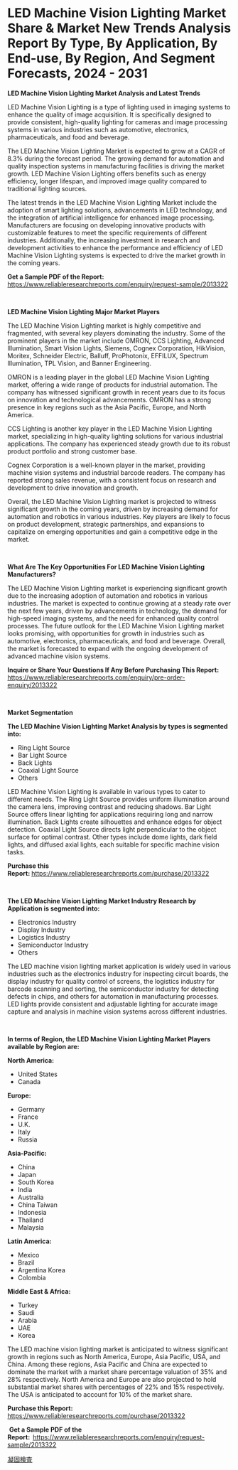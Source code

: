 <p><h1>LED Machine Vision Lighting Market Share & Market New Trends Analysis Report By Type, By Application, By End-use, By Region, And Segment Forecasts, 2024 - 2031</h1></p><p><strong>LED Machine Vision Lighting Market Analysis and Latest Trends</strong></p>
<p><p>LED Machine Vision Lighting is a type of lighting used in imaging systems to enhance the quality of image acquisition. It is specifically designed to provide consistent, high-quality lighting for cameras and image processing systems in various industries such as automotive, electronics, pharmaceuticals, and food and beverage.</p><p>The LED Machine Vision Lighting Market is expected to grow at a CAGR of 8.3% during the forecast period. The growing demand for automation and quality inspection systems in manufacturing facilities is driving the market growth. LED Machine Vision Lighting offers benefits such as energy efficiency, longer lifespan, and improved image quality compared to traditional lighting sources.</p><p>The latest trends in the LED Machine Vision Lighting Market include the adoption of smart lighting solutions, advancements in LED technology, and the integration of artificial intelligence for enhanced image processing. Manufacturers are focusing on developing innovative products with customizable features to meet the specific requirements of different industries. Additionally, the increasing investment in research and development activities to enhance the performance and efficiency of LED Machine Vision Lighting systems is expected to drive the market growth in the coming years.</p></p>
<p><strong>Get a Sample PDF of the Report:&nbsp;</strong> <a href="https://www.reliableresearchreports.com/enquiry/request-sample/2013322">https://www.reliableresearchreports.com/enquiry/request-sample/2013322</a></p>
<p>&nbsp;</p>
<p><strong>LED Machine Vision Lighting Major Market Players</strong></p>
<p><p>The LED Machine Vision Lighting market is highly competitive and fragmented, with several key players dominating the industry. Some of the prominent players in the market include OMRON, CCS Lighting, Advanced Illumination, Smart Vision Lights, Siemens, Cognex Corporation, HikVision, Moritex, Schneider Electric, Balluff, ProPhotonix, EFFILUX, Spectrum Illumination, TPL Vision, and Banner Engineering.</p><p>OMRON is a leading player in the global LED Machine Vision Lighting market, offering a wide range of products for industrial automation. The company has witnessed significant growth in recent years due to its focus on innovation and technological advancements. OMRON has a strong presence in key regions such as the Asia Pacific, Europe, and North America.</p><p>CCS Lighting is another key player in the LED Machine Vision Lighting market, specializing in high-quality lighting solutions for various industrial applications. The company has experienced steady growth due to its robust product portfolio and strong customer base.</p><p>Cognex Corporation is a well-known player in the market, providing machine vision systems and industrial barcode readers. The company has reported strong sales revenue, with a consistent focus on research and development to drive innovation and growth.</p><p>Overall, the LED Machine Vision Lighting market is projected to witness significant growth in the coming years, driven by increasing demand for automation and robotics in various industries. Key players are likely to focus on product development, strategic partnerships, and expansions to capitalize on emerging opportunities and gain a competitive edge in the market.</p></p>
<p>&nbsp;</p>
<p><strong>What Are The Key Opportunities For LED Machine Vision Lighting Manufacturers?</strong></p>
<p><p>The LED Machine Vision Lighting market is experiencing significant growth due to the increasing adoption of automation and robotics in various industries. The market is expected to continue growing at a steady rate over the next few years, driven by advancements in technology, the demand for high-speed imaging systems, and the need for enhanced quality control processes. The future outlook for the LED Machine Vision Lighting market looks promising, with opportunities for growth in industries such as automotive, electronics, pharmaceuticals, and food and beverage. Overall, the market is forecasted to expand with the ongoing development of advanced machine vision systems.</p></p>
<p><strong>Inquire or Share Your Questions If Any Before Purchasing This Report:</strong> <a href="https://www.reliableresearchreports.com/enquiry/pre-order-enquiry/2013322">https://www.reliableresearchreports.com/enquiry/pre-order-enquiry/2013322</a></p>
<p>&nbsp;</p>
<p><strong>Market Segmentation</strong></p>
<p><strong>The LED Machine Vision Lighting Market Analysis by types is segmented into:</strong></p>
<p><ul><li>Ring Light Source</li><li>Bar Light Source</li><li>Back Lights</li><li>Coaxial Light Source</li><li>Others</li></ul></p>
<p><p>LED Machine Vision Lighting is available in various types to cater to different needs. The Ring Light Source provides uniform illumination around the camera lens, improving contrast and reducing shadows. Bar Light Source offers linear lighting for applications requiring long and narrow illumination. Back Lights create silhouettes and enhance edges for object detection. Coaxial Light Source directs light perpendicular to the object surface for optimal contrast. Other types include dome lights, dark field lights, and diffused axial lights, each suitable for specific machine vision tasks.</p></p>
<p><strong>Purchase this Report:&nbsp;</strong><a href="https://www.reliableresearchreports.com/purchase/2013322">https://www.reliableresearchreports.com/purchase/2013322</a></p>
<p>&nbsp;</p>
<p><strong>The LED Machine Vision Lighting Market Industry Research by Application is segmented into:</strong></p>
<p><ul><li>Electronics Industry</li><li>Display Industry</li><li>Logistics Industry</li><li>Semiconductor Industry</li><li>Others</li></ul></p>
<p><p>The LED machine vision lighting market application is widely used in various industries such as the electronics industry for inspecting circuit boards, the display industry for quality control of screens, the logistics industry for barcode scanning and sorting, the semiconductor industry for detecting defects in chips, and others for automation in manufacturing processes. LED lights provide consistent and adjustable lighting for accurate image capture and analysis in machine vision systems across different industries.</p></p>
<p>&nbsp;</p>
<p><strong>In terms of Region, the LED Machine Vision Lighting Market Players available by Region are:</strong></p>
<p>
    <p> <strong> North America: </strong>
        <ul>
            <li>United States</li>
            <li>Canada</li>
        </ul>
        </p> 
    <p> <strong> Europe: </strong>
        <ul>
            <li>Germany</li>
            <li>France</li>
            <li>U.K.</li>
            <li>Italy</li>
            <li>Russia</li>
        </ul>
        </p> 
    <p> <strong> Asia-Pacific: </strong>
        <ul>
            <li>China</li>
            <li>Japan</li>
            <li>South Korea</li>
            <li>India</li>
            <li>Australia</li>
            <li>China Taiwan</li>
            <li>Indonesia</li>
            <li>Thailand</li>
            <li>Malaysia</li>
        </ul>
        </p> 
    <p> <strong> Latin America: </strong>
        <ul>
            <li>Mexico</li>
            <li>Brazil</li>
            <li>Argentina Korea</li>
            <li>Colombia</li>
        </ul>
        </p> 
    <p> <strong> Middle East & Africa: </strong>
        <ul>
            <li>Turkey</li>
            <li>Saudi</li>
            <li>Arabia</li>
            <li>UAE</li>
            <li>Korea</li>
        </ul>
    </p>
    </p>
<p><p>The LED machine vision lighting market is anticipated to witness significant growth in regions such as North America, Europe, Asia Pacific, USA, and China. Among these regions, Asia Pacific and China are expected to dominate the market with a market share percentage valuation of 35% and 28% respectively. North America and Europe are also projected to hold substantial market shares with percentages of 22% and 15% respectively. The USA is anticipated to account for 10% of the market share.</p></p>
<p><strong>Purchase this Report: </strong><a href="https://www.reliableresearchreports.com/purchase/2013322">https://www.reliableresearchreports.com/purchase/2013322</a></p>
<p>&nbsp;<strong>Get a Sample PDF of the Report:&nbsp;&nbsp;</strong><a href="https://www.reliableresearchreports.com/enquiry/request-sample/2013322">https://www.reliableresearchreports.com/enquiry/request-sample/2013322</a></p>
<p><strong></strong></p>
<p><p><a href="https://github.com/one-cool-chick/Market-Research-Report-List-1/blob/main/632557010969.md">凝固検査</a></p></p>